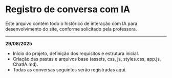 # Registro de conversa com IA

Este arquivo contém todo o histórico de interação com IA para desenvolvimento do site, conforme solicitado pela professora.

---

**29/08/2025**

- Início do projeto, definição dos requisitos e estrutura inicial.
- Criação das pastas e arquivos base (assets, css, js, styles.css, app.js, ChatIA.md).
- Todas as conversas seguintes serão registradas aqui.
